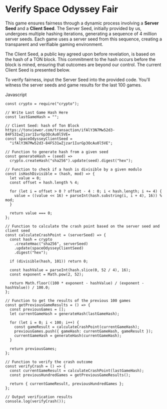 # Verify Space Odyssey Fair

This game ensures fairness through a dynamic process involving a **Server Seed** and a **Client Seed**. The Server Seed, initially provided by us, undergoes multiple hashing iterations, generating a sequence of 4 million server seeds. Each game uses a server seed from this sequence, creating a transparent and verifiable gaming environment.

The Client Seed, a public key agreed upon before revelation, is based on the hash of a TON block. This commitment to the hash occurs before the block is mined, ensuring that outcomes are beyond our control. The current Client Seed is presented below.

To verify fairness, input the Server Seed into the provided code. You'll witness the server seeds and game results for the last 100 games.

Javascript
```
const crypto = require("crypto");

// Write Last Game Hash Here
const lastGameHash = "";

// Client Seed: hash of Ton Block https://tonviewer.com/transaction/ifAlY3N7Mw52d3-84FS31wZjzar1IurGp3OcAu0l5VE=
const spaceOdysseyClientSeed =
  "ifAlY3N7Mw52d3-84FS31wZjzar1IurGp3OcAu0l5VE";

// Function to generate hash from a given seed
const generateHash = (seed) =>
  crypto.createHash("sha256").update(seed).digest("hex");

// Function to check if a hash is divisible by a given modulo
const isHashDivisible = (hash, mod) => {
  let value = 0;
  const offset = hash.length % 4;

  for (let i = offset > 0 ? offset - 4 : 0; i < hash.length; i += 4) {
    value = ((value << 16) + parseInt(hash.substring(i, i + 4), 16)) % mod;
  }

  return value === 0;
};

// Function to calculate the crash point based on the server seed and client seed
const calculateCrashPoint = (serverSeed) => {
  const hash = crypto
    .createHmac("sha256", serverSeed)
    .update(spaceOdysseyClientSeed)
    .digest("hex");

  if (divisible(hash, 101)) return 0;

  const hashValue = parseInt(hash.slice(0, 52 / 4), 16);
  const exponent = Math.pow(2, 52);

  return Math.floor((100 * exponent - hashValue) / (exponent - hashValue)) / 100.0;
};

// Function to get the results of the previous 100 games
const getPreviousGameResults = () => {
  const previousGames = [];
  let currentGameHash = generateHash(lastGameHash);

  for (let i = 0; i < 100; i++) {
    const gameResult = calculateCrashPoint(currentGameHash);
    previousGames.push({ gameHash: currentGameHash, gameResult });
    currentGameHash = generateHash(currentGameHash);
  }

  return previousGames;
};

// Function to verify the crash outcome
const verifyCrash = () => {
  const currentGameResult = calculateCrashPoint(lastGameHash);
  const previousHundredGames = getPreviousGameResults();

  return { currentGameResult, previousHundredGames };
};

// Output verification results
console.log(verifyCrash());
```
